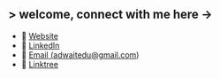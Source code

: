 ## > welcome, connect with me here -> 
- 🔗 <a href="https://adwaitr.github.io/">Website</a>
- 🔗 <a href="https://www.linkedin.com/in/adwaitr/">LinkedIn</a>
- 🔗 <a href="mailto:adwaitedu@gmail.com">Email (adwaitedu@gmail.com)</a> 
- 🔗 <a href="https://linktr.ee/adwaitr">Linktree</a>


